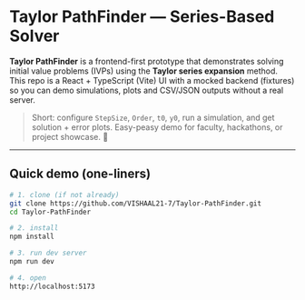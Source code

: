 # Taylor PathFinder — Series-Based Solver

**Taylor PathFinder** is a frontend-first prototype that demonstrates solving initial value problems (IVPs) using the **Taylor series expansion** method.  
This repo is a React + TypeScript (Vite) UI with a mocked backend (fixtures) so you can demo simulations, plots and CSV/JSON outputs without a real server.

> Short: configure `StepSize`, `Order`, `t0`, `y0`, run a simulation, and get solution + error plots. Easy-peasy demo for faculty, hackathons, or project showcase. 🚀

---

## Quick demo (one-liners)
```bash
# 1. clone (if not already)
git clone https://github.com/VISHAAL21-7/Taylor-PathFinder.git
cd Taylor-PathFinder

# 2. install
npm install

# 3. run dev server
npm run dev

# 4. open
http://localhost:5173

